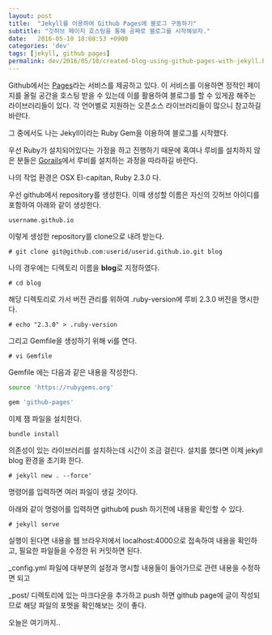 ```yaml
---
layout: post
title:  "Jekyll를 이용하여 Github Pages에 블로그 구동하기"
subtitle: "깃허브 페이지 호스팅을 통해 공짜로 블로그를 시작해보자."
date:   2016-05-10 18:08:53 +0900
categories: 'dev'
tags: [jekyll, github pages]
permalink: dev/2016/05/10/created-blog-using-github-pages-with-jekyll.html
---
```


Github에서는 [Pages](https://pages.github.com/)라는 서비스를 제공하고 있다.
이 서비스를 이용하면 정적인 페이지를 올릴 공간을 호스팅 받을 수 있는데 이를 활용하여 블로그를 할 수 있게끔 해주는 라이브러리들이 있다.
각 언어별로 지원하는 오픈소스 라이브러리들이 많으니 참고하길 바란다.

그 중에서도 나는 Jekyll이라는 Ruby Gem을 이용하여 블로그를 시작했다.

우선 Ruby가 설치되어있다는 가정을 하고 진행하기 때문에 혹여나 루비를 설치하지 않은 분들은 [Gorails](https://gorails.com/setup/osx/10.11-el-capitan)에서 루비를 설치하는 과정을 따라하길 바란다.

나의 작업 환경은 OSX El-capitan, Ruby 2.3.0 다.

우선 github에서 repository를 생성한다. 이때 생성할 이름은 자신의 깃허브 아이디를 포함하여 아래와 같이 생성한다.

`username.github.io`

이렇게 생성한 repository를 clone으로 내려 받는다.

`# git clone git@github.com:userid/userid.github.io.git blog`

나의 경우에는 디렉토리 이름을 **blog**로 지정하였다.

`# cd blog`

해당 디렉토리로 가서  버전 관리를 위하여 .ruby-version에 루비 2.3.0 버전을 명시한다.

`# echo "2.3.0" > .ruby-version`

그리고 Gemfile을 생성하기 위해 vi를 연다.

`# vi Gemfile`

Gemfile 에는 다음과 같은 내용을 작성한다.

```bash
source 'https://rubygems.org'

gem 'github-pages'
```

이제 잼 파일을 설치한다.

`bundle install`

의존성이 있는 라이브러리를 설치하는데 시간이 조금 걸린다. 설치를 했다면 이제 jekyll blog 환경을 초기화 한다.

`# jekyll new . --force'`

명령어를 입력하면 여러 파일이 생길 것이다.

아래와 같이 명령어를 입력하면 github에 push 하기전에 내용을 확인할 수 있다.

`# jekyll serve`

실행이 된다면 내용을 웹  브라우저에서  localhost:4000으로 접속하여 내용을 확인하고, 필요한 파일들을 수정한 뒤 커밋하면 된다.

_config.yml 파일에 대부분의 설정과 명시할 내용들이 들어가므로 관련 내용을 수정하면 되고

_post/ 디렉토리에 있는 마크다운을 추가하고 push 하면 github page에 글이 작성되므로 해당 파일의 포멧을 확인해보는 것이 좋다.

오늘은 여기까지..

